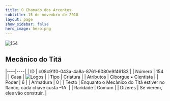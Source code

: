 ```yaml
---
title: O Chamado dos Arcontes
subtitle: 15 de novembro de 2018
layout: page
show_sidebar: false
hero_image: hero.png
---
```


![154](https://cdn.keyforgegame.com/media/card_front/pt/341_154_M7WH2HV6J2FX_pt.png)

## Mecânico do Titã

|----|----|
| ID | c08c91f0-043a-4a8a-8761-6080e9f46183 |
| Número | 154 |
| Casa | ![Logos](https://archonarcana.com/images/thumb/c/ce/Logos.png/22px-Logos.png "Logos") |
| Tipo | Criatura |
| Atributos | Ciborgue • Cientista |
| Poder | 6 |
| Armadura | 0 |
| Texto | Enquanto o Mecânico do Titã estiver  no flanco, cada chave custa –1A. |
| Raridade | Comum |
| Dizeres | Se vierem, eles vão construir. |

